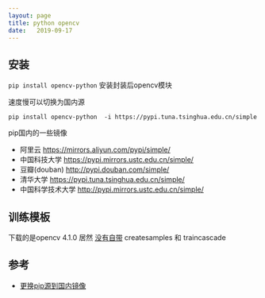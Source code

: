 ```yaml
---
layout: page
title: python opencv
date:   2019-09-17
---
```


<!---
版本    日期    作者    描述
v1.0    2019.09.17  lous    文件创建

-->

## 安装

`pip install opencv-python` 安装封装后opencv模块

速度慢可以切换为国内源

`pip install opencv-python  -i https://pypi.tuna.tsinghua.edu.cn/simple`

pip国内的一些镜像

- 阿里云 https://mirrors.aliyun.com/pypi/simple/
- 中国科技大学 https://pypi.mirrors.ustc.edu.cn/simple/
- 豆瓣(douban) http://pypi.douban.com/simple/
- 清华大学 https://pypi.tuna.tsinghua.edu.cn/simple/
- 中国科学技术大学 http://pypi.mirrors.ustc.edu.cn/simple/

## 训练模板

下载的是opencv 4.1.0 
居然 [没有自带](https://github.com/opencv/opencv/issues/13231) createsamples 和 traincascade




## 参考


- [更换pip源到国内镜像](https://blog.csdn.net/chenghuikai/article/details/55258957)








